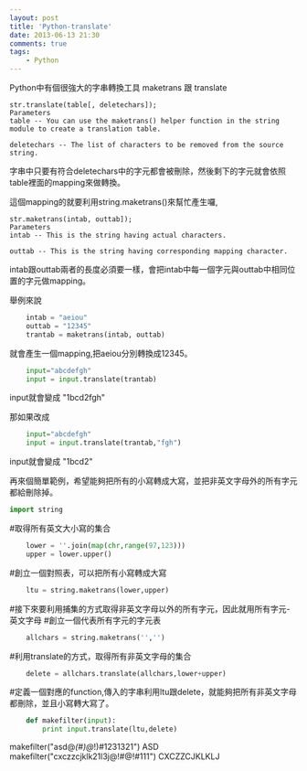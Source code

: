 ```yaml
---
layout: post
title: 'Python-translate'
date: 2013-06-13 21:30
comments: true
tags:
	- Python
---
```


Python中有個很強大的字串轉換工具 maketrans 跟 translate


	str.translate(table[, deletechars]);
	Parameters
	table -- You can use the maketrans() helper function in the string module to create a translation table.
	
	deletechars -- The list of characters to be removed from the source string.

字串中只要有符合deletechars中的字元都會被刪除，然後剩下的字元就會依照table裡面的mapping來做轉換。

這個mapping的就要利用string.maketrans()來幫忙產生囉,

	str.maketrans(intab, outtab]);
	Parameters
	intab -- This is the string having actual characters.
	
	outtab -- This is the string having corresponding mapping character.

intab跟outtab兩者的長度必須要一樣，會把intab中每一個字元與outtab中相同位置的字元做mapping。


舉例來說

<!--more-->

``` python
	intab = "aeiou"
	outtab = "12345"
	trantab = maketrans(intab, outtab)
```	
	

就會產生一個mapping,把aeiou分別轉換成12345。
``` python
	input="abcdefgh"
	input = input.translate(trantab)
```
input就會變成 "1bcd2fgh"

那如果改成
``` python
	input="abcdefgh"
	input = input.translate(trantab,"fgh")
```
input就會變成 "1bcd2"

再來個簡單範例，希望能夠把所有的小寫轉成大寫，並把非英文字母外的所有字元都給刪除掉。

``` python
import string
```



#取得所有英文大小寫的集合
``` python
	lower = ''.join(map(chr,range(97,123)))
	upper = lower.upper()
```
#創立一個對照表，可以把所有小寫轉成大寫
``` python
	ltu = string.maketrans(lower,upper)
```	
#接下來要利用捕集的方式取得非英文字母以外的所有字元，因此就用所有字元-英文字母
#創立一個代表所有字元的字元表
``` python
	allchars = string.maketrans('','')
```
#利用translate的方式，取得所有非英文字母的集合
``` python
	delete = allchars.translate(allchars,lower+upper)
```	
#定義一個對應的function,傳入的字串利用ltu跟delete，就能夠把所有非英文字母都刪除，並且小寫轉大寫了。
``` python
	def makefilter(input):
	    print input.translate(ltu,delete)
```	


makefilter("asd@*(#)@*!)#1231321")
ASD
makefilter("cxczzcjklk21l3j@!#@!#111")
CXCZZCJKLKLJ

